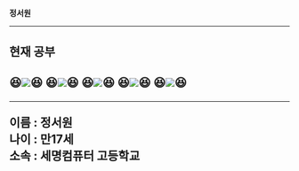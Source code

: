 <b>정서원<b>
<hr>
  
<h2> 현재 공부<h2>
  

😆![](https://img.shields.io/badge/HTML5-CSS3-blue)😆 
😆![](https://img.shields.io/badge/web-javascript-orange)😆
😆![](https://img.shields.io/badge/programming-c-green)😆
😆![](https://img.shields.io/badge/programming-java-green)😆
😆![](https://img.shields.io/badge/database-sql-pink)😆<br>
<hr>
 이름 : 정서원 <br>
 나이 : 만17세 <br>
 소속 : 세명컴퓨터 고등학교 <br>
 
